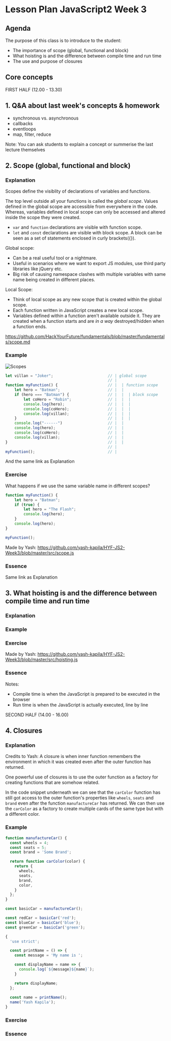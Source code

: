 # Lesson Plan JavaScript2 Week 3

## Agenda

The purpose of this class is to introduce to the student:

- The importance of scope (global, functional and block)
- What hoisting is and the difference between compile time and run time
- The use and purpose of closures

## Core concepts

FIRST HALF (12.00 - 13.30)
## 1. Q&A about last week's concepts & homework
- synchronous vs. asynchronous
- callbacks
- eventloops
- map, filter, reduce

Note: You can ask students to explain a concept or summerise the last lecture themselves

## 2. Scope (global, functional and block)
### Explanation
Scopes define the visiblity of declarations of variables and functions.

The top level outside all your functions is called the _global scope_. Values defined in the global scope are accessible from everywhere in the code. Whereas, variables defined in local scope can only be accessed and altered inside the scope they were created.

- `var` and `function` declarations are visible with function scope.
- `let` and `const` declarations are visible with block scope. A block can be seen as a set of statements enclosed in curly brackets({}).

Global scope:

- Can be a real useful tool or a nightmare.
- Useful in scenarios where we want to export JS modules, use third party libraries like jQuery etc.
- Big risk of causing namespace clashes with multiple variables with same name being created in different places.

Local Scope:

- Think of local scope as any new scope that is created within the global scope.
- Each function written in JavaScript creates a new local scope.
- Variables defined within a function aren't available outside it. They are created when a function starts and are _in a way_ destroyed/hidden when a function ends.

https://github.com/HackYourFuture/fundamentals/blob/master/fundamentals/scope.md
### Example
![Scopes](../assets/scopes.png)

```Javascript
let villan = "Joker";                        // | global scope
                                             // |
function myFunction() {                      // |  | function scope
    let hero = "Batman";                     // |  |
    if (hero === "Batman") {                 // |  |  | block scope
        let coHero = "Robin";                // |  |  |
        console.log(hero);                   // |  |  |
        console.log(coHero);                 // |  |  |
        console.log(villan);                 // |  |  |
    }                                        // |  |  |
    console.log("------")                    // |  |
    console.log(hero);                       // |  |
    console.log(coHero);                     // |  |
    console.log(villan);                     // |  |
}                                            // |  |
                                             // |
myFunction();                                // |
```

And the same link as Explanation 
### Exercise
What happens if we use the same variable name in different scopes?

```Javascript
function myFunction() {
    let hero = "Batman";
    if (true) {
        let hero = "The Flash";
        console.log(hero);
    }
    console.log(hero);
}

myFunction();
```
Made by Yash: https://github.com/yash-kapila/HYF-JS2-Week3/blob/master/src/scope.js
### Essence
Same link as Explanation

## 3. What hoisting is and the difference between compile time and run time
### Explanation
### Example
### Exercise
Made by Yash: https://github.com/yash-kapila/HYF-JS2-Week3/blob/master/src/hoisting.js
### Essence
Notes:

- Compile time is when the JavaScript is prepared to be executed in the browser
- Run time is when the JavaScript is actually executed, line by line


SECOND HALF (14.00 - 16.00)

## 4. Closures
### Explanation
Credits to Yash:
A closure is when inner function remembers the environment in which it was created even after the outer function has returned.

One powerful use of closures is to use the outer function as a factory for creating functions that are somehow related.

In the code snippet underneath we can see that the `carColor` function has still got access to the outer function's properties like `wheels`, `seats` and `brand` even after the function `manufactureCar` has returned. We can then use the `carColor` as a factory to create multiple cards of the same type but with a different color.
### Example
```JavaScript
function manufactureCar() {
  const wheels = 4;
  const seats = 5;
  const brand = 'Some Brand';

  return function carColor(color) {
    return {
      wheels,
      seats,
      brand,
      color,
    }
  };
}

const basicCar = manufactureCar();

const redCar = basicCar('red');
const blueCar = basicCar('blue');
const greenCar = basicCar('green');
```

``` Javascript
{
  'use strict';

  const printName = () => {
    const message = 'My name is ';

    const displayName = name => {
      console.log(`${message}${name}`);
    }

    return displayName;
  };
  
  const name = printName();
  name('Yash Kapila');
}
```

### Exercise

### Essence


